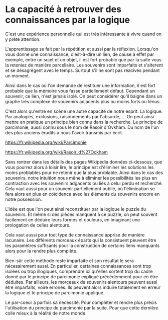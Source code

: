 # La capacité à retrouver des connaissances par la logique

C'est une expérience personnelle qui est très intéressante à vivre
quand on y prête attention.

L'apprentissage se fait par la répétition et aussi par la réflexion.
Lorsqu'on vous donne une connaissance,
c'est-à-dire un lien, de cause à effet par exemple, entre un sujet et un objet,
il est fort probable que par la suite vous la reteniez
de manière parcellaire.
Les souvenirs sont imparfaits et s'alterent et se désagrègent avec le temps.
Surtout s'il ne sont pas réacivés pendant un moment.

Ainsi dans le cas où l'on demande de restituer une information,
il est fort probable que la mémoire vous fasse partiellement défaut.
Cependant un souvenir, ce lien, n'est jamais isolé.
On peut considérer qu'il baigne dans un graphe très complexe
de souvenirs adjacents plus ou moins forts ou ténus.

C'est alors qu'entre en scène une autre capacité de notre esprit.
La logique.
Par analogies, exclusions, raisonnements par l'absurde, ... 
On peut ainsi mettre en pratique
un principe bien connu dans la recherche.
Le principe de parcimonie, aussi connu sous le nom de Rasoir d'Ovkham.
Du nom de l'un des plus anciens érudits à nous l'avoir transmis par écrit.

https://fr.wikipedia.org/wiki/Parcimonie

https://fr.wikipedia.org/wiki/Rasoir_d%27Ockham

Sans rentrer dans les détails des pages Wikipédia données ci-dessous,
que vous pourrez alors à loisir lire,
le principe est d'éliminer les solutions les moins problables
pour ne retenir que la plus problable.
Ainsi dans le cas des souvenirs,
notre intuition nous mêne à éliminer les possibilités les plus en contraction
avec les souvenirs adgacents ou liés à celui perdu et recherché.
Cela vaut aussi pour un souvenir partiellement oublié,
où l'élimination se fera alors en plus
en coïcidence avec les éléments du souvenirs encore en notre possession.

L'idée est que l'on peut ainsi reconstituer par la logique
le puzzle du souvenirs.
Et même si des pièces manquent à ce puzzle,
on peut souvent facilement en déduire leurs formes et couleurs,
en imaginant une prologation de celles alentours.

Cela vaut aussi pour tout type de connaissance apprise de manière lacunaire.
Les différents morceaux éparts qui la consistuent
peuvent être les paramètres suffisants pour la construction de certains liens
manquants alors pour la rendre plus complète.

Bien-sûr cette méthode reste imparfaite
et son résultat le sera nécesairement aussi.
En particulier, certaines connaissances sont trop isolées ou trop illogiques,
comprendre ici qu'elles sortent trop
du cadre donné par le principe de parcimonie expliqué précédemment
pour en être déduites.
Par ailleurs, les morceaux de souvenirs alentours
peuvent aussi être imparfaits, voire erronés.
Ils peuvent alors induire totalement en erreur
la logique et le principe de parcimonie appliqué. 

Le par-coeur a parfois sa nécessité.
Pour compléter et rendre plus précis
l'utilisation du principe de parcimonie par la suite.
Pour que cette dernière colle mieux à la réalité de notre monde.
